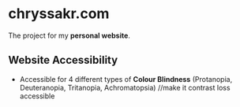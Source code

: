 # chryssakr.com

The project for my **personal website**.

## Website Accessibility
- Accessible for 4 different types of **Colour Blindness** (Protanopia, Deuteranopia, Tritanopia, Achromatopsia)
//make it contrast loss accessible
